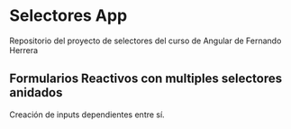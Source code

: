 # Selectores App

Repositorio del proyecto de selectores del curso de Angular de Fernando Herrera

## Formularios Reactivos con multiples selectores anidados

Creación de inputs dependientes entre sí.

